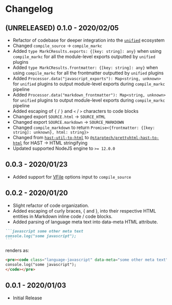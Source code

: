 # Changelog

## **(UNRELEASED)** 0.1.0 - 2020/02/05

-   Refactor of codebase for deeper integration into the [`unified`](https://github.com/unifiedjs/unified) ecosystem
-   Changed `compile_source` -> `compile_markc`
-   Added `type MarkCResults.exports: {[key: string]: any}` when using `compile_markc` for all the module-level exports outputted by `unified` plugins
-   Added `type MarkCResults.frontmatter: {[key: string]: any}` when using `compile_markc` for all the frontmatter outputted by `unified` plugins
-   Added `Processor.data("javascript_exports"): Map<string, unknown>` for `unified` plugins to output module-level exports during `compile_markc` pipeline
-   Added `Processor.data("markdown_frontmatter"): Map<string, unknown>` for `unified` plugins to output module-level exports during `compile_markc` pipeline
-   Added escaping of `{` / `}` and `<` / `>` characters to code blocks
-   Changed export `SOURCE.html` -> `SOURCE_HTML`
-   Changed export `SOURCE.markdown` -> `SOURCE_MARKDOWN`
-   Changed `compile_markdown` to return `Promise<{frontmatter: {[key: string]: unknown}, html: string}>`
-   Changed from [`hast-util-to-html`](https://github.com/syntax-tree/hast-util-to-html) to [`@starptech/prettyhtml-hast-to-html`](https://github.com/Prettyhtml/prettyhtml/tree/master/packages/prettyhtml-hast-to-html) for HAST -> HTML stringifying
-   Updated supported NodeJS engine to `>= 12.0.0`

## 0.0.3 - 2020/01/23

-   Added support for [VFile](https://github.com/vfile/vfile#vfileoptions) options input to `compile_source`

## 0.0.2 - 2020/01/20

-   Slight refactor of code organization.
-   Added escaping of curly braces, { and }, into their respective HTML entities in Markdown inline code / code blocks.
-   Added parsing of language meta text into data-meta HTML attribute.

````markdown
```javascript some other meta text
console.log("some javascript");
```
````

renders as:

```html
<pre><code class="language-javascript" data-meta="some other meta text">
console.log("some javascript");
</code></pre>
```

## 0.0.1 - 2020/01/03

-   Initial Release

